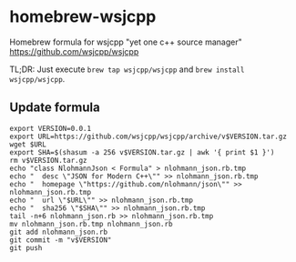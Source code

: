# homebrew-wsjcpp
Homebrew formula for wsjcpp "yet one c++ source manager" https://github.com/wsjcpp/wsjcpp

TL;DR: Just execute `brew tap wsjcpp/wsjcpp` and `brew install wsjcpp/wsjcpp`.

## Update formula
```
export VERSION=0.0.1
export URL=https://github.com/wsjcpp/wsjcpp/archive/v$VERSION.tar.gz
wget $URL
export SHA=$(shasum -a 256 v$VERSION.tar.gz | awk '{ print $1 }')
rm v$VERSION.tar.gz
echo "class NlohmannJson < Formula" > nlohmann_json.rb.tmp
echo "  desc \"JSON for Modern C++\"" >> nlohmann_json.rb.tmp
echo "  homepage \"https://github.com/nlohmann/json\"" >> nlohmann_json.rb.tmp
echo "  url \"$URL\"" >> nlohmann_json.rb.tmp
echo "  sha256 \"$SHA\"" >> nlohmann_json.rb.tmp
tail -n+6 nlohmann_json.rb >> nlohmann_json.rb.tmp
mv nlohmann_json.rb.tmp nlohmann_json.rb
git add nlohmann_json.rb
git commit -m "v$VERSION"
git push
```